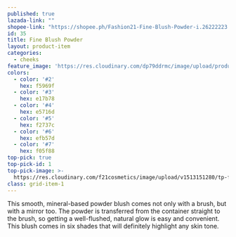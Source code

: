 ```yaml
---
published: true
lazada-link: ""
shopee-link: "https://shopee.ph/Fashion21-Fine-Blush-Powder-i.26222223.826193961"
id: 35
title: Fine Blush Powder
layout: product-item
categories:
  - cheeks
feature_image: 'https://res.cloudinary.com/dp79ddrmc/image/upload/products/fineBlushPowder.jpg'
colors:
  - color: '#2'
    hex: f5969f
  - color: '#3'
    hex: e17b78
  - color: '#4'
    hex: e5716d
  - color: '#5'
    hex: f2737c
  - color: '#6'
    hex: efb57d
  - color: '#7'
    hex: f05f88
top-pick: true
top-pick-id: 1
top-pick-image: >-
  https://res.cloudinary.com/f21cosmetics/image/upload/v1513151280/tp-fine-blush.jpg
class: grid-item-1
---
```

This smooth, mineral-based powder blush comes not only with a brush, but with a mirror too. The powder is transferred from the container straight to the brush, so getting a well-flushed, natural glow is easy and convenient. This blush comes in six shades that will definitely highlight any skin tone.
